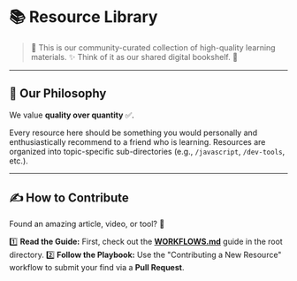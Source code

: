 # 📚 Resource Library

> 🧠 This is our community-curated collection of high-quality learning materials. ✨ Think of it as our shared digital bookshelf. 📖

---

## 🌟 Our Philosophy

We value **quality over quantity** ✅.

Every resource here should be something you would personally and enthusiastically recommend to a friend who is learning. Resources are organized into topic-specific sub-directories (e.g., `/javascript`, `/dev-tools`, etc.).

---

## ✍️ How to Contribute

Found an amazing article, video, or tool? 🤩

1️⃣ **Read the Guide:** First, check out the **[WORKFLOWS.md](../WORKFLOWS.md)** guide in the root directory.
2️⃣ **Follow the Playbook:** Use the "Contributing a New Resource" workflow to submit your find via a **Pull Request**.
